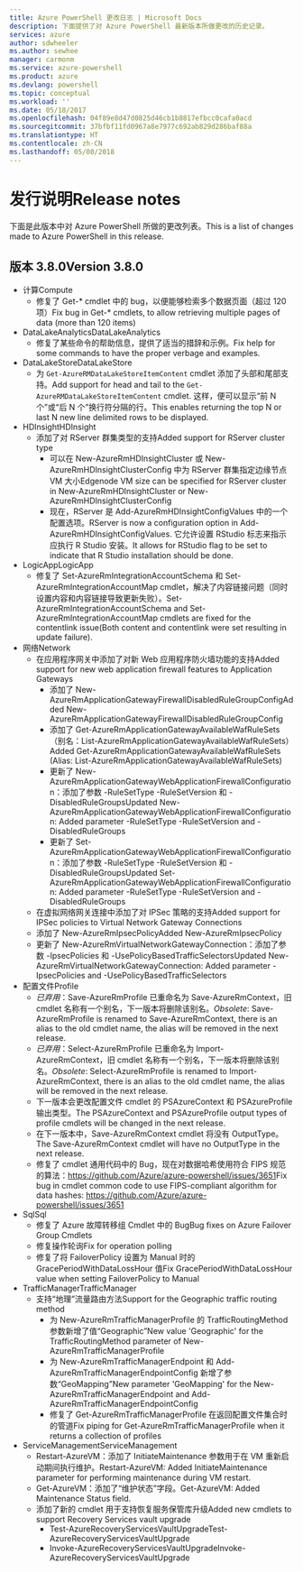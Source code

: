 ```yaml
---
title: Azure PowerShell 更改日志 | Microsoft Docs
description: 下面提供了对 Azure PowerShell 最新版本所做更改的历史记录。
services: azure
author: sdwheeler
ms.author: sewhee
manager: carmonm
ms.service: azure-powershell
ms.product: azure
ms.devlang: powershell
ms.topic: conceptual
ms.workload: ''
ms.date: 05/18/2017
ms.openlocfilehash: 04f89e8d47d0825d46cb1b8817efbcc0cafa0acd
ms.sourcegitcommit: 37bfbf11fd0967a8e7977c692ab829d286baf88a
ms.translationtype: HT
ms.contentlocale: zh-CN
ms.lasthandoff: 05/08/2018
---
```

# <a name="release-notes"></a><span data-ttu-id="9a9ec-103">发行说明</span><span class="sxs-lookup"><span data-stu-id="9a9ec-103">Release notes</span></span>

<span data-ttu-id="9a9ec-104">下面是此版本中对 Azure PowerShell 所做的更改列表。</span><span class="sxs-lookup"><span data-stu-id="9a9ec-104">This is a list of changes made to Azure PowerShell in this release.</span></span>

## <a name="version-380"></a><span data-ttu-id="9a9ec-105">版本 3.8.0</span><span class="sxs-lookup"><span data-stu-id="9a9ec-105">Version 3.8.0</span></span>
* <span data-ttu-id="9a9ec-106">计算</span><span class="sxs-lookup"><span data-stu-id="9a9ec-106">Compute</span></span>
  - <span data-ttu-id="9a9ec-107">修复了 Get-\* cmdlet 中的 bug，以便能够检索多个数据页面（超过 120 项）</span><span class="sxs-lookup"><span data-stu-id="9a9ec-107">Fix bug in Get-\* cmdlets, to allow retrieving multiple pages of data (more than 120 items)</span></span>
* <span data-ttu-id="9a9ec-108">DataLakeAnalytics</span><span class="sxs-lookup"><span data-stu-id="9a9ec-108">DataLakeAnalytics</span></span>
  - <span data-ttu-id="9a9ec-109">修复了某些命令的帮助信息，提供了适当的措辞和示例。</span><span class="sxs-lookup"><span data-stu-id="9a9ec-109">Fix help for some commands to have the proper verbage and examples.</span></span>
* <span data-ttu-id="9a9ec-110">DataLakeStore</span><span class="sxs-lookup"><span data-stu-id="9a9ec-110">DataLakeStore</span></span>
  - <span data-ttu-id="9a9ec-111">为 `Get-AzureRMDataLakeStoreItemContent` cmdlet 添加了头部和尾部支持。</span><span class="sxs-lookup"><span data-stu-id="9a9ec-111">Add support for head and tail to the `Get-AzureRMDataLakeStoreItemContent` cmdlet.</span></span> <span data-ttu-id="9a9ec-112">这样，便可以显示“前 N 个”或“后 N 个”换行符分隔的行。</span><span class="sxs-lookup"><span data-stu-id="9a9ec-112">This enables returning the top N or last N new line delimited rows to be displayed.</span></span>
* <span data-ttu-id="9a9ec-113">HDInsight</span><span class="sxs-lookup"><span data-stu-id="9a9ec-113">HDInsight</span></span>
  - <span data-ttu-id="9a9ec-114">添加了对 RServer 群集类型的支持</span><span class="sxs-lookup"><span data-stu-id="9a9ec-114">Added support for RServer cluster type</span></span>
    + <span data-ttu-id="9a9ec-115">可以在 New-AzureRmHDInsightCluster 或 New-AzureRmHDInsightClusterConfig 中为 RServer 群集指定边缘节点 VM 大小</span><span class="sxs-lookup"><span data-stu-id="9a9ec-115">Edgenode VM size can be specified for RServer cluster in New-AzureRmHDInsightCluster or New-AzureRmHDInsightClusterConfig</span></span>
    + <span data-ttu-id="9a9ec-116">现在，RServer 是 Add-AzureRmHDInsightConfigValues 中的一个配置选项。</span><span class="sxs-lookup"><span data-stu-id="9a9ec-116">RServer is now a configuration option in Add-AzureRmHDInsightConfigValues.</span></span> <span data-ttu-id="9a9ec-117">它允许设置 RStudio 标志来指示应执行 R Studio 安装。</span><span class="sxs-lookup"><span data-stu-id="9a9ec-117">It allows for RStudio flag to be set to indicate that R Studio installation should be done.</span></span>
* <span data-ttu-id="9a9ec-118">LogicApp</span><span class="sxs-lookup"><span data-stu-id="9a9ec-118">LogicApp</span></span>
  - <span data-ttu-id="9a9ec-119">修复了 Set-AzureRmIntegrationAccountSchema 和 Set-AzureRmIntegrationAccountMap cmdlet，解决了内容链接问题（同时设置内容和内容链接导致更新失败）。</span><span class="sxs-lookup"><span data-stu-id="9a9ec-119">Set-AzureRmIntegrationAccountSchema and Set-AzureRmIntegrationAccountMap cmdlets are fixed for the contentlink issue(Both content and contentlink were set resulting in update failure).</span></span>
* <span data-ttu-id="9a9ec-120">网络</span><span class="sxs-lookup"><span data-stu-id="9a9ec-120">Network</span></span>
  - <span data-ttu-id="9a9ec-121">在应用程序网关中添加了对新 Web 应用程序防火墙功能的支持</span><span class="sxs-lookup"><span data-stu-id="9a9ec-121">Added support for new web application firewall features to Application Gateways</span></span>
    + <span data-ttu-id="9a9ec-122">添加了 New-AzureRmApplicationGatewayFirewallDisabledRuleGroupConfig</span><span class="sxs-lookup"><span data-stu-id="9a9ec-122">Added New-AzureRmApplicationGatewayFirewallDisabledRuleGroupConfig</span></span>
    + <span data-ttu-id="9a9ec-123">添加了 Get-AzureRmApplicationGatewayAvailableWafRuleSets（别名：List-AzureRmApplicationGatewayAvailableWafRuleSets）</span><span class="sxs-lookup"><span data-stu-id="9a9ec-123">Added Get-AzureRmApplicationGatewayAvailableWafRuleSets (Alias: List-AzureRmApplicationGatewayAvailableWafRuleSets)</span></span>
    + <span data-ttu-id="9a9ec-124">更新了 New-AzureRmApplicationGatewayWebApplicationFirewallConfiguration：添加了参数 -RuleSetType -RuleSetVersion 和 -DisabledRuleGroups</span><span class="sxs-lookup"><span data-stu-id="9a9ec-124">Updated New-AzureRmApplicationGatewayWebApplicationFirewallConfiguration: Added parameter -RuleSetType -RuleSetVersion and -DisabledRuleGroups</span></span>
    + <span data-ttu-id="9a9ec-125">更新了 Set-AzureRmApplicationGatewayWebApplicationFirewallConfiguration：添加了参数 -RuleSetType -RuleSetVersion 和 -DisabledRuleGroups</span><span class="sxs-lookup"><span data-stu-id="9a9ec-125">Updated Set-AzureRmApplicationGatewayWebApplicationFirewallConfiguration: Added parameter -RuleSetType -RuleSetVersion and -DisabledRuleGroups</span></span>
  - <span data-ttu-id="9a9ec-126">在虚拟网络网关连接中添加了对 IPSec 策略的支持</span><span class="sxs-lookup"><span data-stu-id="9a9ec-126">Added support for IPSec policies to Virtual Network Gateway Connections</span></span>
  - <span data-ttu-id="9a9ec-127">添加了 New-AzureRmIpsecPolicy</span><span class="sxs-lookup"><span data-stu-id="9a9ec-127">Added New-AzureRmIpsecPolicy</span></span>
  - <span data-ttu-id="9a9ec-128">更新了 New-AzureRmVirtualNetworkGatewayConnection：添加了参数 -IpsecPolicies 和 -UsePolicyBasedTrafficSelectors</span><span class="sxs-lookup"><span data-stu-id="9a9ec-128">Updated New-AzureRmVirtualNetworkGatewayConnection: Added parameter -IpsecPolicies and -UsePolicyBasedTrafficSelectors</span></span>
* <span data-ttu-id="9a9ec-129">配置文件</span><span class="sxs-lookup"><span data-stu-id="9a9ec-129">Profile</span></span>
  - <span data-ttu-id="9a9ec-130">*已弃用*：Save-AzureRmProfile 已重命名为 Save-AzureRmContext，旧 cmdlet 名称有一个别名，下一版本将删除该别名。</span><span class="sxs-lookup"><span data-stu-id="9a9ec-130">*Obsolete*: Save-AzureRmProfile is renamed to Save-AzureRmContext, there is an alias to the old cmdlet name, the alias will be removed in the next release.</span></span>
  - <span data-ttu-id="9a9ec-131">*已弃用*：Select-AzureRmProfile 已重命名为 Import-AzureRmContext，旧 cmdlet 名称有一个别名，下一版本将删除该别名。</span><span class="sxs-lookup"><span data-stu-id="9a9ec-131">*Obsolete*: Select-AzureRmProfile is renamed to Import-AzureRmContext, there is an alias to the old cmdlet name, the alias will be removed in the next release.</span></span>
  - <span data-ttu-id="9a9ec-132">下一版本会更改配置文件 cmdlet 的 PSAzureContext 和 PSAzureProfile 输出类型。</span><span class="sxs-lookup"><span data-stu-id="9a9ec-132">The PSAzureContext and PSAzureProfile output types of profile cmdlets will be changed in the next release.</span></span>
  - <span data-ttu-id="9a9ec-133">在下一版本中，Save-AzureRmContext cmdlet 将没有 OutputType。</span><span class="sxs-lookup"><span data-stu-id="9a9ec-133">The Save-AzureRmContext cmdlet will have no OutputType in the next release.</span></span>
  - <span data-ttu-id="9a9ec-134">修复了 cmdlet 通用代码中的 Bug，现在对数据哈希使用符合 FIPS 规范的算法：https://github.com/Azure/azure-powershell/issues/3651</span><span class="sxs-lookup"><span data-stu-id="9a9ec-134">Fix bug in cmdlet common code to use FIPS-compliant algorithm for data hashes: https://github.com/Azure/azure-powershell/issues/3651</span></span>
* <span data-ttu-id="9a9ec-135">Sql</span><span class="sxs-lookup"><span data-stu-id="9a9ec-135">Sql</span></span>
  - <span data-ttu-id="9a9ec-136">修复了 Azure 故障转移组 Cmdlet 中的 Bug</span><span class="sxs-lookup"><span data-stu-id="9a9ec-136">Bug fixes on Azure Failover Group Cmdlets</span></span>
  - <span data-ttu-id="9a9ec-137">修复操作轮询</span><span class="sxs-lookup"><span data-stu-id="9a9ec-137">Fix for operation polling</span></span>
  - <span data-ttu-id="9a9ec-138">修复了将 FailoverPolicy 设置为 Manual 时的 GracePeriodWithDataLossHour 值</span><span class="sxs-lookup"><span data-stu-id="9a9ec-138">Fix GracePeriodWithDataLossHour value when setting FailoverPolicy to Manual</span></span>
* <span data-ttu-id="9a9ec-139">TrafficManager</span><span class="sxs-lookup"><span data-stu-id="9a9ec-139">TrafficManager</span></span>
  - <span data-ttu-id="9a9ec-140">支持“地理”流量路由方法</span><span class="sxs-lookup"><span data-stu-id="9a9ec-140">Support for the Geographic traffic routing method</span></span>
    + <span data-ttu-id="9a9ec-141">为 New-AzureRmTrafficManagerProfile 的 TrafficRoutingMethod 参数新增了值“Geographic”</span><span class="sxs-lookup"><span data-stu-id="9a9ec-141">New value 'Geographic' for the TrafficRoutingMethod parameter of New-AzureRmTrafficManagerProfile</span></span>
    + <span data-ttu-id="9a9ec-142">为 New-AzureRmTrafficManagerEndpoint 和 Add-AzureRmTrafficManagerEndpointConfig 新增了参数“GeoMapping”</span><span class="sxs-lookup"><span data-stu-id="9a9ec-142">New parameter 'GeoMapping' for the New-AzureRmTrafficManagerEndpoint and Add-AzureRmTrafficManagerEndpointConfig</span></span>
    + <span data-ttu-id="9a9ec-143">修复了 Get-AzureRmTrafficManagerProfile 在返回配置文件集合时的管道</span><span class="sxs-lookup"><span data-stu-id="9a9ec-143">Fix piping for Get-AzureRmTrafficManagerProfile when it returns a collection of profiles</span></span>
* <span data-ttu-id="9a9ec-144">ServiceManagement</span><span class="sxs-lookup"><span data-stu-id="9a9ec-144">ServiceManagement</span></span>
  - <span data-ttu-id="9a9ec-145">Restart-AzureVM：添加了 InitiateMaintenance 参数用于在 VM 重新启动期间执行维护。</span><span class="sxs-lookup"><span data-stu-id="9a9ec-145">Restart-AzureVM: Added InitiateMaintenance parameter for performing maintenance during VM restart.</span></span>
  - <span data-ttu-id="9a9ec-146">Get-AzureVM：添加了“维护状态”字段。</span><span class="sxs-lookup"><span data-stu-id="9a9ec-146">Get-AzureVM: Added Maintenance Status field.</span></span>
  - <span data-ttu-id="9a9ec-147">添加了新的 cmdlet 用于支持恢复服务保管库升级</span><span class="sxs-lookup"><span data-stu-id="9a9ec-147">Added new cmdlets to support Recovery Services vault upgrade</span></span>
    + <span data-ttu-id="9a9ec-148">Test-AzureRecoveryServicesVaultUpgrade</span><span class="sxs-lookup"><span data-stu-id="9a9ec-148">Test-AzureRecoveryServicesVaultUpgrade</span></span>
    + <span data-ttu-id="9a9ec-149">Invoke-AzureRecoveryServicesVaultUpgrade</span><span class="sxs-lookup"><span data-stu-id="9a9ec-149">Invoke-AzureRecoveryServicesVaultUpgrade</span></span>
